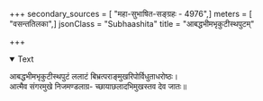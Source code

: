 +++
secondary_sources = [ "महा-सुभाषित-सङ्ग्रहः - 4976",]
meters = [ "वसन्ततिलका",]
jsonClass = "Subhaashita"
title = "आबद्धभीमभृकुटीस्थपुटम्"

+++

<details open><summary>Text</summary>

आबद्धभीमभृकुटीस्थपुटं ललाटं बिभ्रत्पराङ्मुखरिपोर्विधुताधरोष्ठः।  
आत्मैव संगरमुखे निजमण्डलाग्र- च्छायाछलादभिमुखस्तव देव जातः॥
</details>
